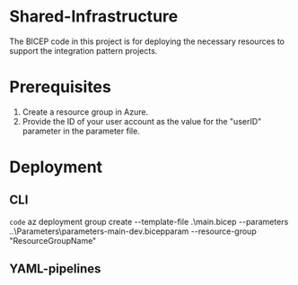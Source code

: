 # Shared-Infrastructure
The BICEP code in this project is for deploying the necessary resources to support
the integration pattern projects.

# Prerequisites
1. Create a resource group in Azure.
2. Provide the ID of your user account as the value for the "userID" parameter in the parameter file.

# Deployment
## CLI
`code` az deployment group create --template-file .\main.bicep --parameters ..\Parameters\parameters-main-dev.bicepparam --resource-group "ResourceGroupName"
## YAML-pipelines